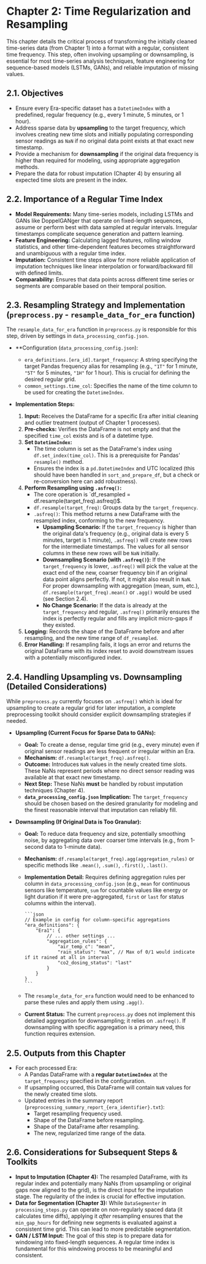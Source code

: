 # Chapter 2: Time Regularization and Resampling

This chapter details the critical process of transforming the initially cleaned time-series data (from Chapter 1) into a format with a regular, consistent time frequency. This step, often involving upsampling or downsampling, is essential for most time-series analysis techniques, feature engineering for sequence-based models (LSTMs, GANs), and reliable imputation of missing values.

## 2.1. Objectives

* Ensure every Era-specific dataset has a `DatetimeIndex` with a predefined, regular frequency (e.g., every 1 minute, 5 minutes, or 1 hour).
* Address sparse data by **upsampling** to the target frequency, which involves creating new time slots and initially populating corresponding sensor readings as `NaN` if no original data point exists at that exact new timestamp.
* Provide a mechanism for **downsampling** if the original data frequency is higher than required for modeling, using appropriate aggregation methods.
* Prepare the data for robust imputation (Chapter 4) by ensuring all expected time slots are present in the index.

## 2.2. Importance of a Regular Time Index

* **Model Requirements:** Many time-series models, including LSTMs and GANs like DoppelGANger that operate on fixed-length sequences, assume or perform best with data sampled at regular intervals. Irregular timestamps complicate sequence generation and pattern learning.
* **Feature Engineering:** Calculating lagged features, rolling window statistics, and other time-dependent features becomes straightforward and unambiguous with a regular time index.
* **Imputation:** Consistent time steps allow for more reliable application of imputation techniques like linear interpolation or forward/backward fill with defined limits.
* **Comparability:** Ensures that data points across different time series or segments are comparable based on their temporal position.

## 2.3. Resampling Strategy and Implementation (`preprocess.py` - `resample_data_for_era` function)

The `resample_data_for_era` function in `preprocess.py` is responsible for this step, driven by settings in `data_processing_config.json`.

* **Configuration (`data_processing_config.json`):
  * `era_definitions.[era_id].target_frequency`: A string specifying the target Pandas frequency alias for resampling (e.g., `"1T"` for 1 minute, `"5T"` for 5 minutes, `"1H"` for 1 hour). This is crucial for defining the desired regular grid.
  * `common_settings.time_col`: Specifies the name of the time column to be used for creating the `DatetimeIndex`.

* **Implementation Steps:**
    1. **Input:** Receives the DataFrame for a specific Era after initial cleaning and outlier treatment (output of Chapter 1 processes).
    2. **Pre-checks:** Verifies the DataFrame is not empty and that the specified `time_col` exists and is of a datetime type.
    3. **Set `DatetimeIndex`:**
        * The time column is set as the DataFrame's index using `df.set_index(time_col)`. This is a prerequisite for Pandas' `resample()` method.
        * Ensures the index is a `pd.DatetimeIndex` and UTC localized (this should have been handled in `sort_and_prepare_df`, but a check or re-conversion here can add robustness).
    4. **Perform Resampling using `.asfreq()`:**
        * The core operation is `df_resampled = df.resample(target_freq).asfreq()$.
        * `df.resample(target_freq)`: Groups data by the `target_frequency`.
        * `.asfreq()`: This method returns a new DataFrame with the resampled index, conforming to the new frequency.
            * **Upsampling Scenario:** If the `target_frequency` is higher than the original data's frequency (e.g., original data is every 5 minutes, target is 1 minute), `.asfreq()` will create new rows for the intermediate timestamps. The values for all sensor columns in these new rows will be `NaN` initially.
            * **Downsampling Scenario (with `.asfreq()`):** If the `target_frequency` is lower, `.asfreq()` will pick the value at the exact end of the new, coarser frequency bin if an original data point aligns perfectly. If not, it might also result in `NaN`. For proper downsampling with aggregation (mean, sum, etc.), `df.resample(target_freq).mean()` or `.agg()` would be used (see Section 2.4).
            * **No Change Scenario:** If the data is already at the `target_frequency` and regular, `.asfreq()` primarily ensures the index is perfectly regular and fills any implicit micro-gaps if they existed.
    5. **Logging:** Records the shape of the DataFrame before and after resampling, and the new time range of `df_resampled`.
    6. **Error Handling:** If resampling fails, it logs an error and returns the original DataFrame with its index reset to avoid downstream issues with a potentially misconfigured index.

## 2.4. Handling Upsampling vs. Downsampling (Detailed Considerations)

While `preprocess.py` currently focuses on `.asfreq()` which is ideal for upsampling to create a regular grid for later imputation, a complete preprocessing toolkit should consider explicit downsampling strategies if needed.

* **Upsampling (Current Focus for Sparse Data to GANs):**
  * **Goal:** To create a dense, regular time grid (e.g., every minute) even if original sensor readings are less frequent or irregular within an Era.
  * **Mechanism:** `df.resample(target_freq).asfreq()`.
  * **Outcome:** Introduces `NaN` values in the newly created time slots. These NaNs represent periods where no direct sensor reading was available at that exact new timestamp.
  * **Next Step:** These NaNs **must** be handled by robust imputation techniques (Chapter 4).
  * **`data_processing_config.json` Implication:** The `target_frequency` should be chosen based on the desired granularity for modeling and the finest reasonable interval that imputation can reliably fill.

* **Downsampling (If Original Data is Too Granular):**
  * **Goal:** To reduce data frequency and size, potentially smoothing noise, by aggregating data over coarser time intervals (e.g., from 1-second data to 1-minute data).
  * **Mechanism:** `df.resample(target_freq).agg(aggregation_rules)` or specific methods like `.mean()`, `.sum()`, `.first()`, `.last()`.
  * **Implementation Detail:** Requires defining aggregation rules per column in `data_processing_config.json` (e.g., `mean` for continuous sensors like temperature, `sum` for countable values like energy or light duration if it were pre-aggregated, `first` or `last` for status columns within the interval).

        ```json
        // Example in config for column-specific aggregations
        "era_definitions": {
            "Era1": {
                // ... other settings ...
                "aggregation_rules": {
                    "air_temp_c": "mean",
                    "rain_status": "max", // Max of 0/1 would indicate if it rained at all in interval
                    "co2_dosing_status": "last"
                }
            }
        }
        ```

  * The `resample_data_for_era` function would need to be enhanced to parse these rules and apply them using `.agg()`.
  * **Current Status:** The current `preprocess.py` does not implement this detailed aggregation for downsampling; it relies on `.asfreq()`. If downsampling with specific aggregation is a primary need, this function requires extension.

## 2.5. Outputs from this Chapter

* For each processed Era:
  * A Pandas DataFrame with a **regular `DatetimeIndex`** at the `target_frequency` specified in the configuration.
  * If upsampling occurred, this DataFrame will contain `NaN` values for the newly created time slots.
  * Updated entries in the summary report (`preprocessing_summary_report_{era_identifier}.txt`):
    * Target resampling frequency used.
    * Shape of the DataFrame before resampling.
    * Shape of the DataFrame after resampling.
    * The new, regularized time range of the data.

## 2.6. Considerations for Subsequent Steps & Toolkits

* **Input to Imputation (Chapter 4):** The resampled DataFrame, with its regular index and potentially many NaNs (from upsampling or original gaps now aligned to the grid), is the direct input for the imputation stage. The regularity of the index is crucial for effective imputation.
* **Data for Segmentation (Chapter 3):** While `DataSegmenter` in `processing_steps.py` can operate on non-regularly spaced data (it calculates time diffs), applying it *after* resampling ensures that the `min_gap_hours` for defining new segments is evaluated against a consistent time grid. This can lead to more predictable segmentation.
* **GAN / LSTM Input:** The goal of this step is to prepare data for windowing into fixed-length sequences. A regular time index is fundamental for this windowing process to be meaningful and consistent.
